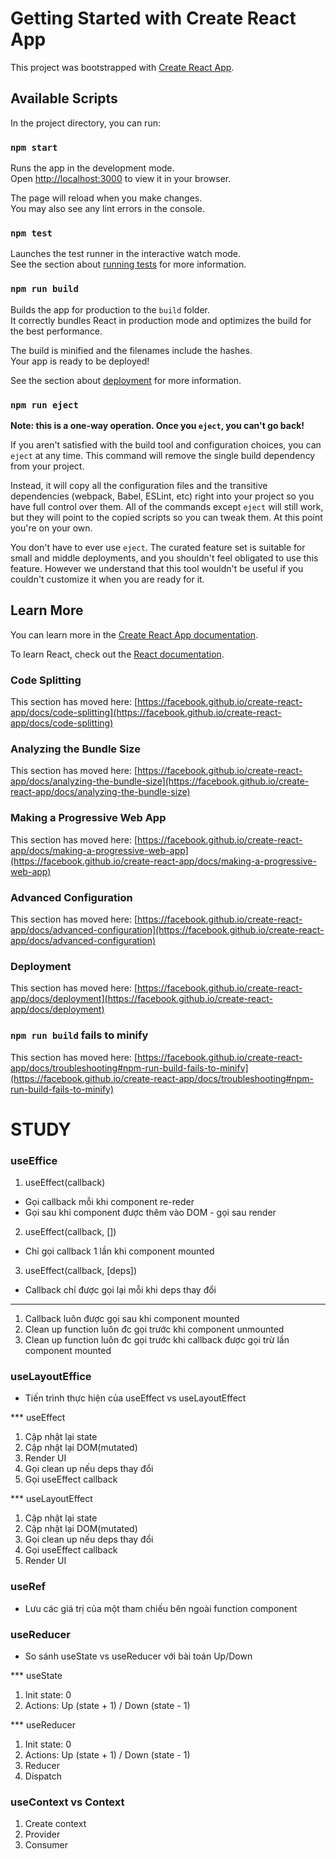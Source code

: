 # Getting Started with Create React App

This project was bootstrapped with [Create React App](https://github.com/facebook/create-react-app).

## Available Scripts

In the project directory, you can run:

### `npm start`

Runs the app in the development mode.\
Open [http://localhost:3000](http://localhost:3000) to view it in your browser.

The page will reload when you make changes.\
You may also see any lint errors in the console.

### `npm test`

Launches the test runner in the interactive watch mode.\
See the section about [running tests](https://facebook.github.io/create-react-app/docs/running-tests) for more information.

### `npm run build`

Builds the app for production to the `build` folder.\
It correctly bundles React in production mode and optimizes the build for the best performance.

The build is minified and the filenames include the hashes.\
Your app is ready to be deployed!

See the section about [deployment](https://facebook.github.io/create-react-app/docs/deployment) for more information.

### `npm run eject`

**Note: this is a one-way operation. Once you `eject`, you can't go back!**

If you aren't satisfied with the build tool and configuration choices, you can `eject` at any time. This command will remove the single build dependency from your project.

Instead, it will copy all the configuration files and the transitive dependencies (webpack, Babel, ESLint, etc) right into your project so you have full control over them. All of the commands except `eject` will still work, but they will point to the copied scripts so you can tweak them. At this point you're on your own.

You don't have to ever use `eject`. The curated feature set is suitable for small and middle deployments, and you shouldn't feel obligated to use this feature. However we understand that this tool wouldn't be useful if you couldn't customize it when you are ready for it.

## Learn More

You can learn more in the [Create React App documentation](https://facebook.github.io/create-react-app/docs/getting-started).

To learn React, check out the [React documentation](https://reactjs.org/).

### Code Splitting

This section has moved here: [https://facebook.github.io/create-react-app/docs/code-splitting](https://facebook.github.io/create-react-app/docs/code-splitting)

### Analyzing the Bundle Size

This section has moved here: [https://facebook.github.io/create-react-app/docs/analyzing-the-bundle-size](https://facebook.github.io/create-react-app/docs/analyzing-the-bundle-size)

### Making a Progressive Web App

This section has moved here: [https://facebook.github.io/create-react-app/docs/making-a-progressive-web-app](https://facebook.github.io/create-react-app/docs/making-a-progressive-web-app)

### Advanced Configuration

This section has moved here: [https://facebook.github.io/create-react-app/docs/advanced-configuration](https://facebook.github.io/create-react-app/docs/advanced-configuration)

### Deployment

This section has moved here: [https://facebook.github.io/create-react-app/docs/deployment](https://facebook.github.io/create-react-app/docs/deployment)

### `npm run build` fails to minify

This section has moved here: [https://facebook.github.io/create-react-app/docs/troubleshooting#npm-run-build-fails-to-minify](https://facebook.github.io/create-react-app/docs/troubleshooting#npm-run-build-fails-to-minify)

# STUDY
### useEffice
1. useEffect(callback)
- Gọi callback mỗi khi component re-reder
- Gọi sau khi component được thêm vào DOM - gọi sau render
2. useEffect(callback, [])
- Chỉ gọi callback 1 lần khi component mounted
3. useEffect(callback, [deps])
- Callback chỉ được gọi lại mỗi khi deps thay đổi
---------
1. Callback luôn được gọi sau khi component mounted
2. Clean up function luôn đc gọi trước khi component unmounted
3. Clean up function luôn đc gọi trước khi callback được gọi trừ lần component mounted

### useLayoutEffice

* Tiến trình thực hiện của useEffect vs useLayoutEffect

*** useEffect
1. Cập nhật lại state
2. Cập nhật lại DOM(mutated)
3. Render UI
4. Gọi clean up nếu deps thay đổi
5. Gọi useEffect callback

*** useLayoutEffect
1. Cập nhật lại state
2. Cập nhật lại DOM(mutated)
3. Gọi clean up nếu deps thay đổi
4. Gọi useEffect callback
5. Render UI

### useRef

- Lưu các giá trị của một tham chiếu bên ngoài function component

### useReducer

* So sánh useState vs useReducer với bài toán Up/Down

*** useState
1. Init state: 0
2. Actions: Up (state + 1) / Down (state - 1)

*** useReducer
1. Init state: 0
2. Actions: Up (state + 1) / Down (state - 1)
3. Reducer
4. Dispatch

### useContext vs Context

1. Create context
2. Provider
3. Consumer